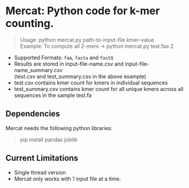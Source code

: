 Mercat: Python code for k-mer counting.
=======================================
  
>Usage: python mercat.py path-to-input-file kmer-value   
Example: To compute all 2-mers -> python mercat.py test.faa 2  

- Supported Formats: `faa`, `fasta` and `fastQ`
- Results are stored in input-file-name.csv and input-file-name_summary.csv  
   (test.csv and test_summary.csv in the above example)  
- test.csv contains kmer count for kmers in individual sequences  
- test_summary.csv contains kmer count for all unique kmers across all sequences in the sample test.fa
 
 
Dependencies
------------
Mercat needs the following python libraries:   
> pip install pandas joblib
  

Current Limitations
--------------------
- Single thread version 
- Mercat only works with 1 input file at a time.